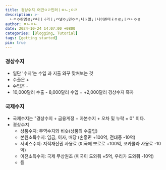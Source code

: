 ```yaml
---
title: 경상수지 어떤ㅇㄹ민러ㅣㅁㄴ;ㅇㄹ
description: >-
  ㄴㅁㅇ란멍ㄹ;ㅁ나ㅣㅓ라ㅣ;ㅁ널ㅇ;민ㅇㅁ;니ㅏ얾;ㅣ나어린마ㅓㅇㄹ;ㅣㅁㄴㅇㄹ
author: ㅍㄴㅊㄴ
date: 2024-10-24 14:07:00 +0800
categories: [Blogging, Tutorial]
tags: [getting started]
pin: true
---
```




### 경상수지

* 일단  '수지'는 수입 과 지출 와꾸 맞쳐보는 것
* 수출은 +
* 수입은 -
* 10,000달러 수출 - 8,000달러 수입 = +2,000달러 경상수지 흑자



### 국제수지

* 국제수지는 "경상수지 + 금융계정 + 자본수지 + 오차 및 누락 = 0" 이다.
* 경상수지
  * 상품수지: 무역수지와 비슷(상품의 수출입)
  * 본원소득수지: 임금, 이자, 배당 (손흥민 +100억, 전태풍 -10억)
  * 서비스수지: 지적재산권 사용료 (미국에 뽀로로 +100억, 코카콜라 사용료 -10억)
  * 이전소득수지: 국제 무상원조 (미국이 도와줘 +5억, 우리가 도와줘 -10억)
  * 등

